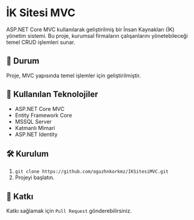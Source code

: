 # İK Sitesi MVC

ASP.NET Core MVC kullanılarak geliştirilmiş bir İnsan Kaynakları (İK) yönetim sistemi. Bu proje, kurumsal firmaların çalışanlarını yönetebileceği temel CRUD işlemleri sunar.

## 🚧 Durum
Proje, MVC yapısında temel işlemler için geliştirilmiştir.

## 🔧 Kullanılan Teknolojiler
- ASP.NET Core MVC
- Entity Framework Core
- MSSQL Server
- Katmanlı Mimari
- ASP.NET Identity

## 🛠️ Kurulum
1. `git clone https://github.com/oguzhnkorkmz/IKSitesiMVC.git`
2. Projeyi başlatın.

## 📝 Katkı
Katkı sağlamak için `Pull Request` gönderebilirsiniz.
